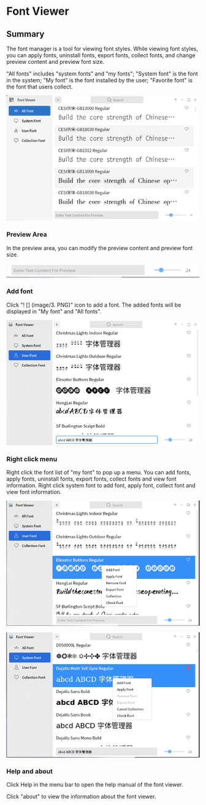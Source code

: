 # Font Viewer

## Summary

The font manager is a tool for viewing font styles. While viewing font styles, you can apply fonts, uninstall fonts, export fonts, collect fonts, and change preview content and preview font size.

"All fonts" includes "system fonts" and "my fonts"; "System font" is the font in the system; "My font" is the font installed by the user; "Favorite font" is the font that users collect.

![Figure 1 Font manager main interface-big](image/1.png)
<br>

### Preview Area

In the preview area, you can modify the preview content and preview font size.

![Figure 2 Preview Area-big](image/2.png)

### Add font

Click "! [] (image/3. PNG)" icon to add a font.
The added fonts will be displayed in "My font" and "All fonts".

![Figure 3 My font-big](image/4.png)

### Right click menu

Right click the font list of "my font" to pop up a menu. You can add fonts, apply fonts, uninstall fonts, export fonts, collect fonts and view font information. Right click system font to add font, apply font, collect font and view font information.

![Figure 4 "My font" right click function-big](image/5.png)

![Figure 5 "System font" right click function-big](image/6.png)

### Help and about

Click Help in the menu bar to open the help manual of the font viewer.

Click "about" to view the information about the font viewer.

